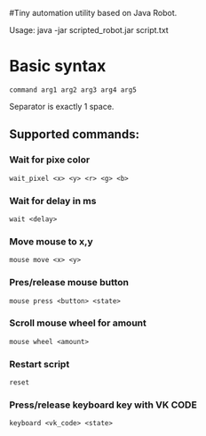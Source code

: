 #Tiny automation utility based on Java Robot.

Usage:
java -jar scripted_robot.jar script.txt

# Basic syntax
````
command arg1 arg2 arg3 arg4 arg5
````
Separator is exactly 1 space.

## Supported commands:

### Wait for pixe color
```
wait_pixel <x> <y> <r> <g> <b>
```
### Wait for delay in ms
```
wait <delay>
```
### Move mouse to x,y
```
mouse move <x> <y>
```

### Pres/release mouse button
```
mouse press <button> <state>
```

### Scroll mouse wheel for amount
```
mouse wheel <amount>
```

### Restart script
```
reset
```

### Press/release keyboard key with VK CODE
```
keyboard <vk_code> <state>
```